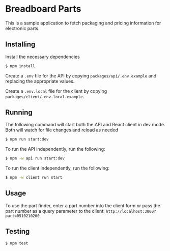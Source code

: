 # Breadboard Parts

This is a sample application to fetch packaging and pricing information for
electronic parts.

## Installing

Install the necessary dependencies

```sh
$ npm install
```

Create a `.env` file for the API by copying `packages/api/.env.example` and replacing the
appropriate values.

Create a `.env.local` file for the client by copying `packages/client/.env.local.example`.

## Running

The following command will start both the API and React client in dev mode.
Both will watch for file changes and reload as needed

```sh
$ npm run start:dev
```

To run the API independently, run the following:

```sh
$ npm -w api run start:dev
```

To run the client independently, run the following:

```sh
$ npm -w client run start
```

## Usage

To use the part finder, enter a part number into the client form or pass the part number as a query parameter to the client:
`http://localhost:3000?part=0510210200`

## Testing

```sh
$ npm test
```